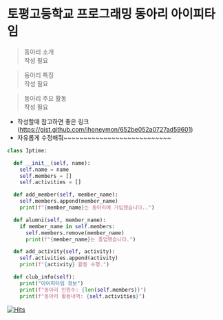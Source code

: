 # 토평고등학교 프로그래밍 동아리 아이피타임

> 동아리 소개  
작성 필요



> 동아리 특징    
작성 필요



> 동아리 주요 활동  
작성 필요

- 작성할때 참고하면 좋은 링크(https://gist.github.com/ihoneymon/652be052a0727ad59601)
- 자유롭게 수정해줘~~~~~~~~~~~~~~~~~~~~~~~~~~~

```python
class Iptime:

  def __init__(self, name):
    self.name = name
    self.members = []
    self.activities = []

  def add_member(self, member_name):
    self.members.append(member_name)
    print(f"{member_name}는 동아리에 가입했습니다..")

  def alumni(self, member_name):
    if member_name in self.members:
      self.members.remove(member_name)
      print(f"{member_name}는 졸업했습니다.")

  def add_activity(self, activity):
    self.activities.append(activity)
    print(f"{activity} 활동 수행.")

  def club_info(self):
    print("아이피타임 정보")
    print(f"동아리 인원수: {len(self.members)}")
    print(f"동아리 활동내역: {self.activities}")
``` 

[![Hits](https://hits.seeyoufarm.com/api/count/incr/badge.svg?url=https%3A%2F%2Fgithub.com%2FTopyeong-High-School-Iptime&count_bg=%2379C83D&title_bg=%23555555&icon=&icon_color=%23E7E7E7&title=%EB%B0%A9%EB%AC%B8%EC%9E%90+%EC%88%98&edge_flat=true)](https://hits.seeyoufarm.com)
